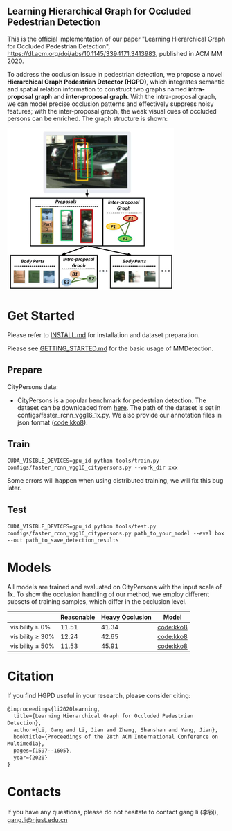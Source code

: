 ## Learning Hierarchical Graph for Occluded Pedestrian Detection
This is the official implementation of our paper "Learning Hierarchical Graph for Occluded Pedestrian Detection", https://dl.acm.org/doi/abs/10.1145/3394171.3413983, published in ACM MM 2020.

To address the occlusion issue in pedestrian detection, we propose a novel **Hierarchical Graph Pedestrian Detector (HGPD)**, which integrates semantic and spatial relation information to construct two graphs named **intra-proposal graph** and **inter-proposal graph**. With the intra-proposal graph, we can model  precise occlusion patterns and effectively suppress noisy features; with the inter-proposal graph, the weak visual cues of occluded persons can be enriched. The graph structure is shown:    

<img src="GNN_structure.jpg" alt="demo image" style="zoom:50%;" />

# Get Started
Please refer to [INSTALL.md](docs/INSTALL.md) for installation and dataset preparation.

Please see [GETTING_STARTED.md](docs/GETTING_STARTED.md) for the basic usage of MMDetection.
## Prepare
CityPersons data:

*  CityPersons is a popular benchmark for pedestrian detection. The dataset can be downloaded from [here](https://github.com/cvgroup-njust/CityPersons). The path of the dataset is set in configs/faster_rcnn_vgg16_1x.py. We also provide our annotation files in json format ([code:kko8](https://pan.baidu.com/s/1sE18U4uY5F4AEzxH6I884g)).

## Train
```
CUDA_VISIBLE_DEVICES=gpu_id python tools/train.py configs/faster_rcnn_vgg16_citypersons.py --work_dir xxx
```

Some errors will happen when using distributed training, we will fix this bug later.

## Test
```
CUDA_VISIBLE_DEVICES=gpu_id python tools/test.py configs/faster_rcnn_vgg16_citypersons.py path_to_your_model --eval box --out path_to_save_detection_results
```

# Models

All models are trained and evaluated on CityPersons with the input scale of 1x. To show the occlusion handling of our method, we employ different subsets of training samples, which differ in the occlusion level.  

||Reasonable|Heavy Occlusion|Model|
| ---- | ---- | ---- | ---- |
| visibility &ge; 0% | 11.51 | 41.34  | [code:kko8](https://pan.baidu.com/s/1sE18U4uY5F4AEzxH6I884g) |
| visibility &ge; 30% | 12.24 | 42.65 |[code:kko8](https://pan.baidu.com/s/1sE18U4uY5F4AEzxH6I884g) |
| visibility &ge; 50% | 11.53 | 45.91 |[code:kko8](https://pan.baidu.com/s/1sE18U4uY5F4AEzxH6I884g) |




# Citation

If you find HGPD useful in your research, please consider citing:
```
@inproceedings{li2020learning,
  title={Learning Hierarchical Graph for Occluded Pedestrian Detection},
  author={Li, Gang and Li, Jian and Zhang, Shanshan and Yang, Jian},
  booktitle={Proceedings of the 28th ACM International Conference on Multimedia},
  pages={1597--1605},
  year={2020}
}
```

# Contacts

If you have any questions, please do not hesitate to contact gang li (李钢), gang.li@njust.edu.cn